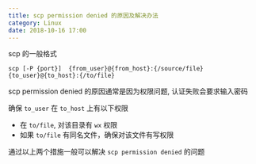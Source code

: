 ```yaml
---
title: scp permission denied 的原因及解决办法
category: Linux
date: 2018-10-16 17:00
---
```


scp 的一般格式

```shell
scp [-P {port}]  {from_user}@{from_host}:{/source/file} {to_user}@{to_host}:{/to/file}
```

scp permission denied 的原因通常是因为权限问题, 认证失败会要求输入密码

确保 `to_user` 在 `to_host` 上有以下权限

- 在 `to/file`, 对该目录有 `wx` 权限
- 如果 `to/file` 有同名文件，确保对该文件有写权限

通过以上两个措施一般可以解决 `scp permission denied` 的问题